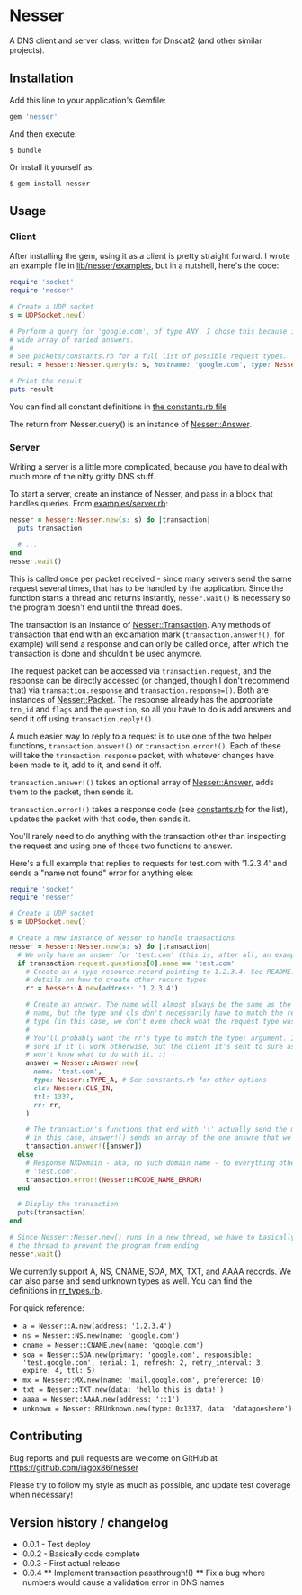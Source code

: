 # Nesser

A DNS client and server class, written for Dnscat2 (and other similar projects).

## Installation

Add this line to your application's Gemfile:

```ruby
gem 'nesser'
```

And then execute:

    $ bundle

Or install it yourself as:

    $ gem install nesser

## Usage

### Client

After installing the gem, using it as a client is pretty straight forward.
I wrote an example file in [lib/nesser/examples](lib/nesser/examples), but in
a nutshell, here's the code:

```ruby
require 'socket'
require 'nesser'

# Create a UDP socket
s = UDPSocket.new()

# Perform a query for 'google.com', of type ANY. I chose this because it has a
# wide array of varied answers.
#
# See packets/constants.rb for a full list of possible request types.
result = Nesser::Nesser.query(s: s, hostname: 'google.com', type: Nesser::TYPE_ANY)

# Print the result
puts result
```

You can find all constant definitions in
[the constants.rb file](lib/nesser/packets/constants.rb)

The return from Nesser.query() is an instance of
[Nesser::Answer](lib/nesser/packets/answer.rb).

### Server

Writing a server is a little more complicated, because you have to deal with
much more of the nitty gritty DNS stuff.

To start a server, create an instance of Nesser, and pass in a block that
handles queries. From [examples/server.rb](lib/nesser/examples/server.rb):

```ruby
nesser = Nesser::Nesser.new(s: s) do |transaction|
  puts transaction

  # ...
end
nesser.wait()
```

This is called once per packet received - since many servers send the same
request several times, that has to be handled by the application. Since the
function starts a thread and returns instantly, `nesser.wait()` is necessary
so the program doesn't end until the thread does.

The transaction is an instance of [Nesser::Transaction](lib/nesser/transaction.rb).
Any methods of transaction that end with an exclamation mark
(`transaction.answer!()`, for example) will send a response and can only be
called once, after which the transaction is done and shouldn't be used anymore.

The request packet can be accessed via `transaction.request`, and the response
can be directly accessed (or changed, though I don't recommend that) via
`transaction.response` and `transaction.response=()`. Both are instances of
[Nesser::Packet](lib/nesser/packets/packet.rb). The response already has the
appropriate `trn_id` and `flags` and the `question`, so all you have to do is
add answers and send it off using `transaction.reply!()`.

A much easier way to reply to a request is to use one of the two helper
functions, `transaction.answer!()` or `transaction.error!()`. Each of these
will take the `transaction.response` packet, with whatever changes have been
made to it, add to it, and send it off.

`transaction.answer!()` takes an optional array of
[Nesser::Answer](lib/nesser/packets/answer.rb), adds them to the packet, then sends
it.

`transaction.error!()` takes a response code (see
[constants.rb](lib/nesser/packets/constants.rb) for the list), updates the
packet with that code, then sends it.

You'll rarely need to do anything with the transaction other than inspecting the
request and using one of those two functions to answer.

Here's a full example that replies to requests for test.com with '1.2.3.4' and
sends a "name not found" error for anything else:

```ruby
require 'socket'
require 'nesser'

# Create a UDP socket
s = UDPSocket.new()

# Create a new instance of Nesser to handle transactions
nesser = Nesser::Nesser.new(s: s) do |transaction|
  # We only have an answer for 'test.com' (this is, after all, an example)
  if transaction.request.questions[0].name == 'test.com'
    # Create an A-type resource record pointing to 1.2.3.4. See README.md for
    # details on how to create other record types
    rr = Nesser::A.new(address: '1.2.3.4')

    # Create an answer. The name will almost always be the same as the original
    # name, but the type and cls don't necessarily have to match the request
    # type (in this case, we don't even check what the request type was).
    #
    # You'll probably want the rr's type to match the type: argument. I'm not
    # sure if it'll work otherwise, but the client it's sent to sure as heck
    # won't know what to do with it. :)
    answer = Nesser::Answer.new(
      name: 'test.com',
      type: Nesser::TYPE_A, # See constants.rb for other options
      cls: Nesser::CLS_IN,
      ttl: 1337,
      rr: rr,
    )

    # The transaction's functions that end with '!' actually send the message -
    # in this case, answer!() sends an array of the one answre that we created.
    transaction.answer!([answer])
  else
    # Response NXDomain - aka, no such domain name - to everything other than
    # 'test.com'.
    transaction.error!(Nesser::RCODE_NAME_ERROR)
  end

  # Display the transaction
  puts(transaction)
end

# Since Nesser::Nesser.new() runs in a new thread, we have to basically join
# the thread to prevent the program from ending
nesser.wait()
```

We currently support A, NS, CNAME, SOA, MX, TXT, and AAAA records. We can also
parse and send unknown types as well. You can find the definitions in
[rr_types.rb](lib/nesser/packets/rr_types.rb).

For quick reference:

* `a = Nesser::A.new(address: '1.2.3.4')`
* `ns = Nesser::NS.new(name: 'google.com')`
* `cname = Nesser::CNAME.new(name: 'google.com')`
* `soa = Nesser::SOA.new(primary: 'google.com', responsible: 'test.google.com', serial: 1, refresh: 2, retry_interval: 3, expire: 4, ttl: 5)`
* `mx = Nesser::MX.new(name: 'mail.google.com', preference: 10)`
* `txt = Nesser::TXT.new(data: 'hello this is data!')`
* `aaaa = Nesser::AAAA.new(address: '::1')`
* `unknown = Nesser::RRUnknown.new(type: 0x1337, data: 'datagoeshere')`

## Contributing

Bug reports and pull requests are welcome on GitHub at https://github.com/iagox86/nesser

Please try to follow my style as much as possible, and update test coverage
when necessary!

## Version history / changelog

* 0.0.1 - Test deploy
* 0.0.2 - Basically code complete
* 0.0.3 - First actual release
* 0.0.4
** Implement transaction.passthrough!()
** Fix a bug where numbers would cause a validation error in DNS names
